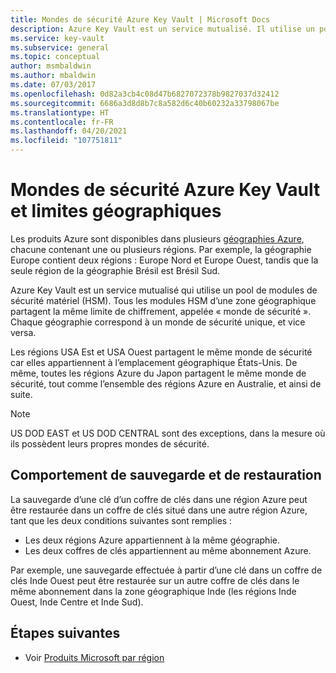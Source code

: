 ```yaml
---
title: Mondes de sécurité Azure Key Vault | Microsoft Docs
description: Azure Key Vault est un service mutualisé. Il utilise un pool de modules HSM dans chaque région Azure. Toutes les régions au sein d’une région géographique partagent une limite de chiffrement.
ms.service: key-vault
ms.subservice: general
ms.topic: conceptual
author: msmbaldwin
ms.author: mbaldwin
ms.date: 07/03/2017
ms.openlocfilehash: 0d82a3cb4c08d47b6827072378b9827037d32412
ms.sourcegitcommit: 6686a3d8d8b7c8a582d6c40b60232a33798067be
ms.translationtype: HT
ms.contentlocale: fr-FR
ms.lasthandoff: 04/20/2021
ms.locfileid: "107751811"
---
```

# <a name="azure-key-vault-security-worlds-and-geographic-boundaries"></a>Mondes de sécurité Azure Key Vault et limites géographiques

Les produits Azure sont disponibles dans plusieurs [géographies Azure](https://azure.microsoft.com/en-us/global-infrastructure/geographies/), chacune contenant une ou plusieurs régions. Par exemple, la géographie Europe contient deux régions : Europe Nord et Europe Ouest, tandis que la seule région de la géographie Brésil est Brésil Sud.

Azure Key Vault est un service mutualisé qui utilise un pool de modules de sécurité matériel (HSM). Tous les modules HSM d’une zone géographique partagent la même limite de chiffrement, appelée « monde de sécurité ». Chaque géographie correspond à un monde de sécurité unique, et vice versa.

Les régions USA Est et USA Ouest partagent le même monde de sécurité car elles appartiennent à l’emplacement géographique États-Unis. De même, toutes les régions Azure du Japon partagent le même monde de sécurité, tout comme l’ensemble des régions Azure en Australie, et ainsi de suite.

>[!NOTE]
> US DOD EAST et US DOD CENTRAL sont des exceptions, dans la mesure où ils possèdent leurs propres mondes de sécurité.

## <a name="backup-and-restore-behavior"></a>Comportement de sauvegarde et de restauration

La sauvegarde d’une clé d’un coffre de clés dans une région Azure peut être restaurée dans un coffre de clés situé dans une autre région Azure, tant que les deux conditions suivantes sont remplies :

- Les deux régions Azure appartiennent à la même géographie.
- Les deux coffres de clés appartiennent au même abonnement Azure.

Par exemple, une sauvegarde effectuée à partir d’une clé dans un coffre de clés Inde Ouest peut être restaurée sur un autre coffre de clés dans le même abonnement dans la zone géographique Inde (les régions Inde Ouest, Inde Centre et Inde Sud).

## <a name="next-steps"></a>Étapes suivantes

- Voir [Produits Microsoft par région](https://azure.microsoft.com/regions/services/)
